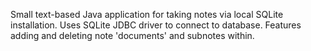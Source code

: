 Small text-based Java application for taking notes via local SQLite installation.
Uses SQLite JDBC driver to connect to database.
Features adding and deleting note 'documents' and subnotes  within.
